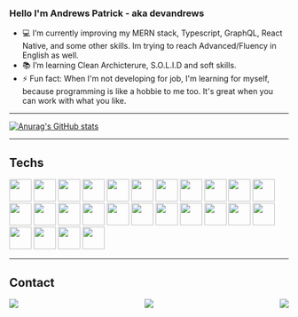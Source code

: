 ### Hello I'm Andrews Patrick - aka devandrews

- 💻 I’m currently improving my MERN stack, Typescript, GraphQL, React Native, and some other skills. Im trying to reach Advanced/Fluency in English as well.
- 📚 I’m learning Clean Archicterure, S.O.L.I.D and soft skills.
- ⚡ Fun fact: When I'm not developing for job, I'm learning for myself, because programming is like a hobbie to me too. It's great when you can work with what you like.

<hr/>

[![Anurag's GitHub stats](https://github-readme-stats.vercel.app/api?username=devandrews)](https://github.com/devandrews/github-readme-stats)

<hr />

## Techs

<div style="display: inline-block">
  <img src="https://cdn.jsdelivr.net/gh/devicons/devicon/icons/visualstudio/visualstudio-plain.svg"  width="40" height="40"/>  
  <img src="https://cdn.jsdelivr.net/gh/devicons/devicon/icons/babel/babel-original.svg"  width="40" height="40"/>
  <img src="https://cdn.jsdelivr.net/gh/devicons/devicon/icons/html5/html5-original-wordmark.svg"  width="40" height="40"/>
  <img src="https://cdn.jsdelivr.net/gh/devicons/devicon/icons/css3/css3-original-wordmark.svg" width="40" height="40" />
  <img src="https://cdn.jsdelivr.net/gh/devicons/devicon/icons/javascript/javascript-original.svg" width="40" height="40"/>  
  <img src="https://cdn.jsdelivr.net/gh/devicons/devicon/icons/typescript/typescript-original.svg" width="40" height="40" />
  <img src="https://cdn.jsdelivr.net/gh/devicons/devicon/icons/react/react-original-wordmark.svg"  width="40" height="40"/>
  <img src="https://cdn.jsdelivr.net/gh/devicons/devicon/icons/redux/redux-original.svg"  width="40" height="40"/>
  <img src="https://cdn.jsdelivr.net/gh/devicons/devicon/icons/nextjs/nextjs-original-wordmark.svg"  width="40" height="40"/>
  <img src="https://cdn.jsdelivr.net/gh/devicons/devicon/icons/nodejs/nodejs-plain-wordmark.svg"  width="40" height="40"/>    
  <img src="https://cdn.jsdelivr.net/gh/devicons/devicon/icons/sequelize/sequelize-original.svg"  width="40" height="40"/>
  <img src="https://cdn.jsdelivr.net/gh/devicons/devicon/icons/mongodb/mongodb-original.svg"  width="40" height="40"/>
  <img src="https://cdn.jsdelivr.net/gh/devicons/devicon/icons/postgresql/postgresql-original-wordmark.svg"  width="40" height="40"/>
  <img src="https://cdn.jsdelivr.net/gh/devicons/devicon/icons/mysql/mysql-original-wordmark.svg"  width="40" height="40"/>  
  <img src="https://cdn.jsdelivr.net/gh/devicons/devicon/icons/jest/jest-plain.svg"  width="40" height="40"/>
  <img src="https://cdn.jsdelivr.net/gh/devicons/devicon/icons/git/git-plain-wordmark.svg"  width="40" height="40"/>
  <img src="https://cdn.jsdelivr.net/gh/devicons/devicon/icons/github/github-original.svg"  width="40" height="40"/>
  <img src="https://cdn.jsdelivr.net/gh/devicons/devicon/icons/graphql/graphql-plain-wordmark.svg"  width="40" height="40"/>    
  <img src="https://cdn.jsdelivr.net/gh/devicons/devicon/icons/sass/sass-original.svg"  width="40" height="40"/>
  <img src="https://cdn.jsdelivr.net/gh/devicons/devicon/icons/bootstrap/bootstrap-plain-wordmark.svg"  width="40" height="40"/>   
  <img src="https://cdn.jsdelivr.net/gh/devicons/devicon/icons/materialui/materialui-original.svg"  width="40" height="40"/>    
  <img src="https://cdn.jsdelivr.net/gh/devicons/devicon/icons/heroku/heroku-plain-wordmark.svg"  width="40" height="40"/>
  <img src="https://cdn.jsdelivr.net/gh/devicons/devicon/icons/mocha/mocha-plain.svg"  width="40" height="40"/>  
  <img src="https://cdn.jsdelivr.net/gh/devicons/devicon/icons/jquery/jquery-plain-wordmark.svg"  width="40" height="40"/>    
  <img src="https://cdn.jsdelivr.net/gh/devicons/devicon/icons/linux/linux-original.svg"  width="40" height="40"/>    
  <img src="https://cdn.jsdelivr.net/gh/devicons/devicon/icons/amazonwebservices/amazonwebservices-plain-wordmark.svg"  width="40" height="40"/>
</div>

<hr />

## Contact
<div style="display: flex; justify-content: space-between">
  <img src="https://img.shields.io/badge/Gmail-D14836?style=for-the-badge&logo=gmail&logoColor=white"/>
  <img src="https://img.shields.io/badge/WhatsApp-25D366?style=for-the-badge&logo=whatsapp&logoColor=white"/>
  <img src="https://img.shields.io/badge/Instagram-E4405F?style=for-the-badge&logo=instagram&logoColor=white"/>  
</div>
